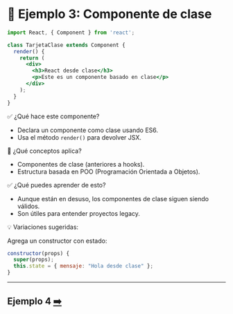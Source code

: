 # 🧪 Ejemplo 3: Componente de clase

```jsx
import React, { Component } from 'react';

class TarjetaClase extends Component {
  render() {
    return (
      <div>
        <h3>React desde clase</h3>
        <p>Este es un componente basado en clase</p>
      </div>
    );
  }
}
```

✅ ¿Qué hace este componente?

* Declara un componente como clase usando ES6.
* Usa el método `render()` para devolver JSX.

🧠 ¿Qué conceptos aplica?

* Componentes de clase (anteriores a hooks).
* Estructura basada en POO (Programación Orientada a Objetos).

✅ ¿Qué puedes aprender de esto?

* Aunque están en desuso, los componentes de clase siguen siendo válidos.
* Son útiles para entender proyectos legacy.

💡 Variaciones sugeridas:

Agrega un constructor con estado:

```jsx
constructor(props) {
  super(props);
  this.state = { mensaje: "Hola desde clase" };
}
```

---

## Ejemplo 4 [➡️](../Ejemplos/Ejemplo_4.md)

